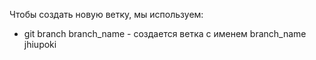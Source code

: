 Чтобы создать новую ветку, мы используем:
+ git branch branch_name - создается ветка с именем branch_name
jhiupoki